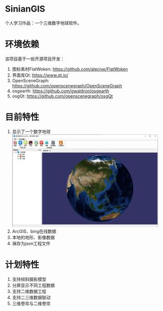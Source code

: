 # SinianGIS
个人学习作品：一个三维数字地球软件。

# 环境依赖
该项目基于一些开源项目开发：
1. 图标素材FlatWoken: https://github.com/alecive/FlatWoken
2. 界面库Qt: https://www.qt.io/
3. OpenSceneGraph: https://github.com/openscenegraph/OpenSceneGraph
4. osgearth: https://github.com/gwaldron/osgearth
5. osgQt: https://github.com/openscenegraph/osgQt

# 目前特性
1. 显示了一个数字地球
   ![imglink1]
2. ArcGIS、bing在线数据
3. 本地的地形、影像数据
4. 保存为json工程文件

# 计划特性
1. 支持倾斜摄影模型
2. 分屏显示不同工程数据
3. 支持二维数据工程
4. 支持二三维数据联动
5. 三维卷帘与二维卷帘

[imglink1]:README/1.png